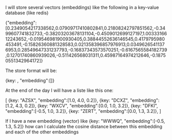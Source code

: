 I will store several vectors (embeddings) like the following in a key-value database (like redis)

{"embedding":[0.2349054217338562,0.07909717410802841,0.21808242797851562,-0.3499607741832733,-0.38203203678131104,-0.4509012699127197,1.0033316612243652,-0.019546981900930405,0.38844552636146545,0.4179795980453491,-0.15826360881328583,0.021358396857976913,0.03496265411376953,0.28549647331237793,-0.16837343573570251,-0.6167565584182739,0.12701740860939026,-0.511426568031311,0.45987164974212646,-0.18750551342964172]}

The store format will be:

{key: <a unique key>, "embedding":[<array of value>]}

At the end of the day I will have a liste like this one:

[
    {key: "AZSX", "embedding":[1.0, 4.0, 0.2]},
    {key: "DCXZ", "embedding":[1.2, 4.3, 0.2]},
    {key: "WXCV", "embedding":[0.0, 1.0, 3.2]},
    {key: "DFKI", "embedding":[-0.5, 1.0, 3.2]},
    {key: "ZERT", "embedding":[0.0, 1.3, 3.2]},
]

If I have a new embedding (vector) like {key: "WWWQ", "embedding":[-0.5, 1.3, 5.2]} how can I calculate the cosine distance between this embedding and each of the other embeddings
